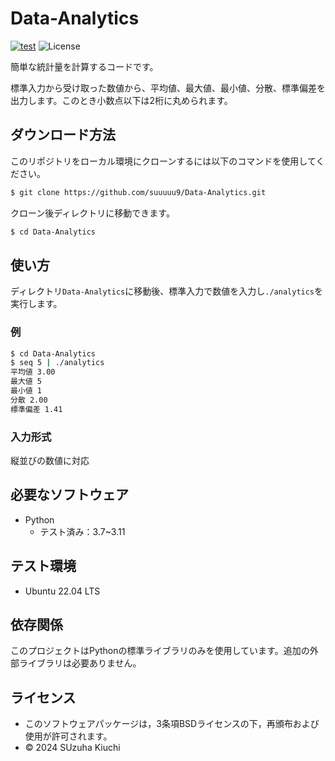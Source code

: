 # Data-Analytics
[![test](https://github.com/suuuuu9/Data-Analytics/actions/workflows/test.yml/badge.svg)](https://github.com/suuuuu9/Data-Analytics/actions/workflows/test.yml)
![License](https://img.shields.io/github/license/suuuuu9/Data-Analytics)

簡単な統計量を計算するコードです。

標準入力から受け取った数値から、平均値、最大値、最小値、分散、標準偏差を出力します。このとき小数点以下は2桁に丸められます。

## ダウンロード方法
このリポジトリをローカル環境にクローンするには以下のコマンドを使用してください。
```bash
$ git clone https://github.com/suuuuu9/Data-Analytics.git
```

クローン後ディレクトリに移動できます。
```bash
$ cd Data-Analytics
```

## 使い方
ディレクトリ```Data-Analytics```に移動後、標準入力で数値を入力し```./analytics```を実行します。

### 例
```bash
$ cd Data-Analytics
$ seq 5 | ./analytics
平均値 3.00
最大値 5
最小値 1
分散 2.00
標準偏差 1.41
```
### 入力形式
縦並びの数値に対応

## 必要なソフトウェア
- Python
  - テスト済み：3.7~3.11

 ## テスト環境
 - Ubuntu 22.04 LTS
   
## 依存関係
このプロジェクトはPythonの標準ライブラリのみを使用しています。追加の外部ライブラリは必要ありません。

## ライセンス
- このソフトウェアパッケージは，3条項BSDライセンスの下，再頒布および使用が許可されます。
- © 2024 SUzuha Kiuchi
